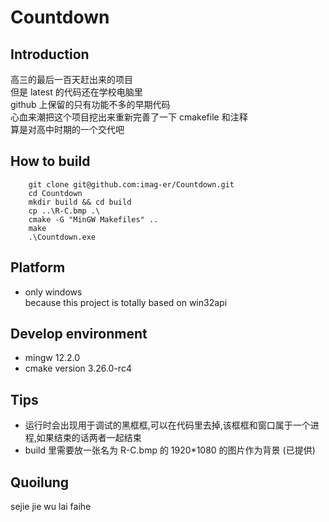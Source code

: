# Countdown

## Introduction

高三的最后一百天赶出来的项目  
但是 latest 的代码还在学校电脑里  
github 上保留的只有功能不多的早期代码  
心血来潮把这个项目挖出来重新完善了一下 cmakefile 和注释  
算是对高中时期的一个交代吧

## How to build

```shell
    git clone git@github.com:imag-er/Countdown.git
    cd Countdown
    mkdir build && cd build
    cp ..\R-C.bmp .\
    cmake -G "MinGW Makefiles" ..
    make
    .\Countdown.exe
```

## Platform

- only windows  
  because this project is totally based on win32api

## Develop environment

- mingw 12.2.0
- cmake version 3.26.0-rc4

## Tips

- 运行时会出现用于调试的黑框框,可以在代码里去掉,该框框和窗口属于一个进程,如果结束的话两者一起结束
- build 里需要放一张名为 R-C.bmp 的 1920\*1080 的图片作为背景 (已提供)

## Quoilung

sejie jie wu lai faihe
